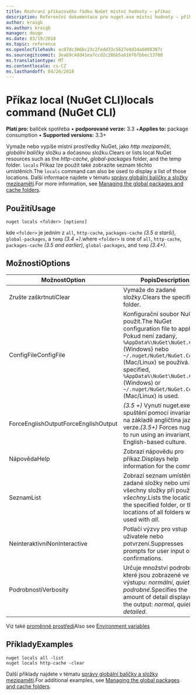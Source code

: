 ```yaml
---
title: Rozhraní příkazového řádku NuGet místní hodnoty – příkaz
description: Referenční dokumentace pro nuget.exe místní hodnoty – příkaz
author: kraigb
ms.author: kraigb
manager: douge
ms.date: 03/19/2018
ms.topic: reference
ms.openlocfilehash: ac07dc306bc23c2fedd33c5627e8d34a6098387c
ms.sourcegitcommit: 3eab9c4dd41ea7ccd2c28bb5ab16f6fbbec13708
ms.translationtype: MT
ms.contentlocale: cs-CZ
ms.lasthandoff: 04/26/2018
---
```

# <a name="locals-command-nuget-cli"></a><span data-ttu-id="e9ede-103">Příkaz local (NuGet CLI)</span><span class="sxs-lookup"><span data-stu-id="e9ede-103">locals command (NuGet CLI)</span></span>

<span data-ttu-id="e9ede-104">**Platí pro:** balíček spotřeba &bullet; **podporované verze:** 3.3 +</span><span class="sxs-lookup"><span data-stu-id="e9ede-104">**Applies to:** package consumption &bullet; **Supported versions:** 3.3+</span></span>

<span data-ttu-id="e9ede-105">Vymaže nebo vypíše místní prostředky NuGet, jako *http mezipaměti*, *globální balíčky* složku a dočasnou složku.</span><span class="sxs-lookup"><span data-stu-id="e9ede-105">Clears or lists local NuGet resources such as the *http-cache*, *global-packages* folder, and the temp folder.</span></span> <span data-ttu-id="e9ede-106">`locals` Příkaz lze použít také zobrazíte seznam těchto umístěních.</span><span class="sxs-lookup"><span data-stu-id="e9ede-106">The `locals` command can also be used to display a list of those locations.</span></span> <span data-ttu-id="e9ede-107">Další informace najdete v tématu [správy globální balíčky a složky mezipaměti](../consume-packages/managing-the-global-packages-and-cache-folders.md).</span><span class="sxs-lookup"><span data-stu-id="e9ede-107">For more information, see [Managing the global packages and cache folders](../consume-packages/managing-the-global-packages-and-cache-folders.md).</span></span>

## <a name="usage"></a><span data-ttu-id="e9ede-108">Použití</span><span class="sxs-lookup"><span data-stu-id="e9ede-108">Usage</span></span>

```cli
nuget locals <folder> [options]
```

<span data-ttu-id="e9ede-109">kde `<folder>` je jedním z `all`, `http-cache`, `packages-cache` *(3.5 a starší)*, `global-packages`, a `temp` *(3.4 +)*.</span><span class="sxs-lookup"><span data-stu-id="e9ede-109">where `<folder>` is one of `all`, `http-cache`, `packages-cache` *(3.5 and earlier)*, `global-packages`, and `temp` *(3.4+)*.</span></span>

## <a name="options"></a><span data-ttu-id="e9ede-110">Možnosti</span><span class="sxs-lookup"><span data-stu-id="e9ede-110">Options</span></span>

| <span data-ttu-id="e9ede-111">Možnost</span><span class="sxs-lookup"><span data-stu-id="e9ede-111">Option</span></span> | <span data-ttu-id="e9ede-112">Popis</span><span class="sxs-lookup"><span data-stu-id="e9ede-112">Description</span></span> |
| --- | --- |
| <span data-ttu-id="e9ede-113">Zrušte zaškrtnutí</span><span class="sxs-lookup"><span data-stu-id="e9ede-113">Clear</span></span> | <span data-ttu-id="e9ede-114">Vymaže do zadané složky.</span><span class="sxs-lookup"><span data-stu-id="e9ede-114">Clears the specified folder.</span></span> |
| <span data-ttu-id="e9ede-115">ConfigFile</span><span class="sxs-lookup"><span data-stu-id="e9ede-115">ConfigFile</span></span> | <span data-ttu-id="e9ede-116">Konfigurační soubor NuGet použít.</span><span class="sxs-lookup"><span data-stu-id="e9ede-116">The NuGet configuration file to apply.</span></span> <span data-ttu-id="e9ede-117">Pokud není zadaný, `%AppData%\NuGet\NuGet.Config` (Windows) nebo `~/.nuget/NuGet/NuGet.Config` (Mac/Linux) se používá.</span><span class="sxs-lookup"><span data-stu-id="e9ede-117">If not specified, `%AppData%\NuGet\NuGet.Config` (Windows) or `~/.nuget/NuGet/NuGet.Config` (Mac/Linux) is used.</span></span>|
| <span data-ttu-id="e9ede-118">ForceEnglishOutput</span><span class="sxs-lookup"><span data-stu-id="e9ede-118">ForceEnglishOutput</span></span> | <span data-ttu-id="e9ede-119">*(3.5 +)*  Vynutí nuget.exe ke spuštění pomocí invariantní, na základě angličtina jazykové verze.</span><span class="sxs-lookup"><span data-stu-id="e9ede-119">*(3.5+)* Forces nuget.exe to run using an invariant, English-based culture.</span></span> |
| <span data-ttu-id="e9ede-120">Nápověda</span><span class="sxs-lookup"><span data-stu-id="e9ede-120">Help</span></span> | <span data-ttu-id="e9ede-121">Zobrazí nápovědu pro příkaz.</span><span class="sxs-lookup"><span data-stu-id="e9ede-121">Displays help information for the command.</span></span> |
| <span data-ttu-id="e9ede-122">Seznam</span><span class="sxs-lookup"><span data-stu-id="e9ede-122">List</span></span> | <span data-ttu-id="e9ede-123">Zobrazí seznam umístění do zadané složky nebo umístění všechny složky při použití s *všechny*.</span><span class="sxs-lookup"><span data-stu-id="e9ede-123">Lists the location of the specified folder, or the locations of all folders when used with *all*.</span></span> |
| <span data-ttu-id="e9ede-124">Neinteraktivní</span><span class="sxs-lookup"><span data-stu-id="e9ede-124">NonInteractive</span></span> | <span data-ttu-id="e9ede-125">Potlačí výzvy pro vstup uživatele nebo potvrzení.</span><span class="sxs-lookup"><span data-stu-id="e9ede-125">Suppresses prompts for user input or confirmations.</span></span> |
| <span data-ttu-id="e9ede-126">Podrobnosti</span><span class="sxs-lookup"><span data-stu-id="e9ede-126">Verbosity</span></span> | <span data-ttu-id="e9ede-127">Určuje množství podrobností, které jsou zobrazené ve výstupu: *normální*, *quiet*, *podrobné*.</span><span class="sxs-lookup"><span data-stu-id="e9ede-127">Specifies the amount of detail displayed in the output: *normal*, *quiet*, *detailed*.</span></span> |

<span data-ttu-id="e9ede-128">Viz také [proměnné prostředí](cli-ref-environment-variables.md)</span><span class="sxs-lookup"><span data-stu-id="e9ede-128">Also see [Environment variables](cli-ref-environment-variables.md)</span></span>

## <a name="examples"></a><span data-ttu-id="e9ede-129">Příklady</span><span class="sxs-lookup"><span data-stu-id="e9ede-129">Examples</span></span>

```cli
nuget locals all -list
nuget locals http-cache -clear
```

<span data-ttu-id="e9ede-130">Další příklady najdete v tématu [správy globální balíčky a složky mezipaměti](../consume-packages/managing-the-global-packages-and-cache-folders.md).</span><span class="sxs-lookup"><span data-stu-id="e9ede-130">For additional examples, see [Managing the global packages and cache folders](../consume-packages/managing-the-global-packages-and-cache-folders.md).</span></span>
